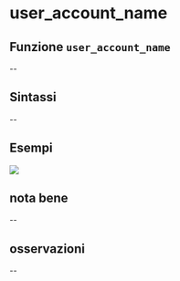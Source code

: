 # user\_account\_name

## Funzione `user_account_name`

--

## Sintassi

--

## Esempi

![](https://github.com/pigreco/HfcQGIS/tree/852bbb62a0d5b7739914d4de0ea5b1ebbb5d81d1/img/variabili/user_account_name/user_account_name1.png)

## nota bene

--

## osservazioni

--

